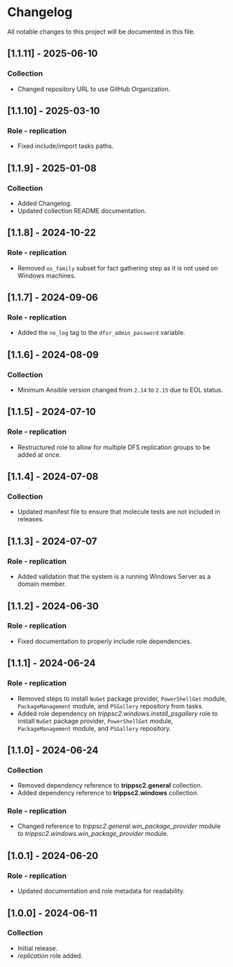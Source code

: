 # Changelog

All notable changes to this project will be documented in this file.

## [1.1.11] - 2025-06-10

### Collection

- Changed repository URL to use GitHub Organization.

## [1.1.10] - 2025-03-10

### Role - replication

- Fixed include/import tasks paths.

## [1.1.9] - 2025-01-08

### Collection

- Added Changelog.
- Updated collection README documentation.

## [1.1.8] - 2024-10-22

### Role - replication

- Removed `os_family` subset for fact gathering step as it is not used on Windows machines.

## [1.1.7] - 2024-09-06

### Role - replication

- Added the `no_log` tag to the `dfsr_admin_password` variable.

## [1.1.6] - 2024-08-09

### Collection

- Minimum Ansible version changed from `2.14` to `2.15` due to EOL status.

## [1.1.5] - 2024-07-10

### Role - replication

- Restructured role to allow for multiple DFS replication groups to be added at once.

## [1.1.4] - 2024-07-08

### Collection

- Updated manifest file to ensure that molecule tests are not included in releases.

## [1.1.3] - 2024-07-07

### Role - replication

- Added validation that the system is a running Windows Server as a domain member.

## [1.1.2] - 2024-06-30

### Role - replication

- Fixed documentation to properly include role dependencies.

## [1.1.1] - 2024-06-24

### Role - replication

- Removed steps to install `NuGet` package provider, `PowerShellGet` module, `PackageManagement` module, and `PSGallery` repository from tasks.
- Added role dependency on *trippsc2.windows.install_psgallery* role to install `NuGet` package provider, `PowerShellGet` module, `PackageManagement` module, and `PSGallery` repository.

## [1.1.0] - 2024-06-24

### Collection

- Removed dependency reference to **trippsc2.general** collection.
- Added dependency reference to **trippsc2.windows** collection.

### Role - replication

- Changed reference to *trippsc2.general.win_package_provider* module to *trippsc2.windows.win_package_provider* module.

## [1.0.1] - 2024-06-20

### Role - replication

- Updated documentation and role metadata for readability.

## [1.0.0] - 2024-06-11

### Collection

- Initial release.
- *replication* role added.
